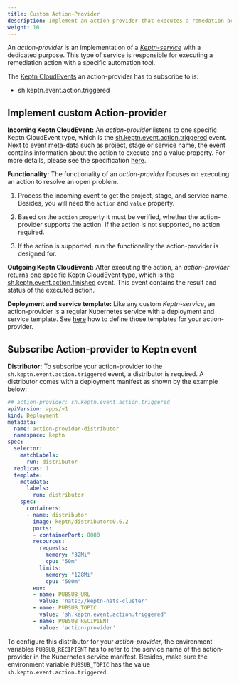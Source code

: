 ```yaml
---
title: Custom Action-Provider
description: Implement an action-provider that executes a remedation action as response to a problem.
weight: 10
---
```


An *action-provider* is an implementation of a [*Keptn-service*](../custom_integration/#keptn-service) with a dedicated purpose. This type of service is responsible for executing a remediation action with a specific automation tool. 

The [Keptn CloudEvents](#cloudevents) an action-provider has to subscribe to is:

- sh.keptn.event.action.triggered

## Implement custom Action-provider

**Incoming Keptn CloudEvent:** An *action-provider* listens to one specific Keptn CloudEvent type, which is the [sh.keptn.event.action.triggered](https://github.com/keptn/spec/blob/master/cloudevents.md#action-triggered) event. Next to event meta-data such as project, stage or service name, the event contains information about the action to execute and a value property. For more details, please see the specification [here](https://github.com/keptn/spec/blob/master/cloudevents.md#action-triggered). 

**Functionality:** The functionality of an *action-provider* focuses on executing an action to resolve an open problem. 

1. Process the incoming event to get the project, stage, and service name. Besides, you will need the `action` and `value` property. 

1. Based on the `action` property it must be verified, whether the action-provider supports the action. If the action is not supported, no action required.

1. If the action is supported, run the functionality the action-provider is designed for.

**Outgoing Keptn CloudEvent:** After executing the action, an *action-provider* returns one specific Keptn CloudEvent type, which is the [sh.keptn.event.action.finished](https://github.com/keptn/spec/blob/master/cloudevents.md#action-finished) event. This event contains the result and status of the executed action.

**Deployment and service template:** Like any custom *Keptn-service*, an action-provider is a regular Kubernetes service with a deployment and service template. See [here](../custom_integration/#example-jmeter-service) how to define those templates for your action-provider. 

## Subscribe Action-provider to Keptn event

**Distributor:** To subscribe your action-provider to the `sh.keptn.event.action.triggered` event, a distributor is required. A distributor comes with a deployment manifest as shown by the example below:

```yaml
## action-provider: sh.keptn.event.action.triggered
apiVersion: apps/v1
kind: Deployment
metadata:
  name: action-provider-distributor
  namespace: keptn
spec:
  selector:
    matchLabels:
      run: distributor
  replicas: 1
  template:
    metadata:
      labels:
        run: distributor
    spec:
      containers:
      - name: distributor
        image: keptn/distributor:0.6.2
        ports:
        - containerPort: 8080
        resources:
          requests:
            memory: "32Mi"
            cpu: "50m"
          limits:
            memory: "128Mi"
            cpu: "500m"
        env:
        - name: PUBSUB_URL
          value: 'nats://keptn-nats-cluster'
        - name: PUBSUB_TOPIC
          value: 'sh.keptn.event.action.triggered'
        - name: PUBSUB_RECIPIENT
          value: 'action-provider'
```

To configure this distributor for your *action-provider*, the environment variables `PUBSUB_RECIPIENT` has to refer to the service name of the action-provider in the Kubernetes service manifest. Besides, make sure the environment variable `PUBSUB_TOPIC` has the value `sh.keptn.event.action.triggered`.